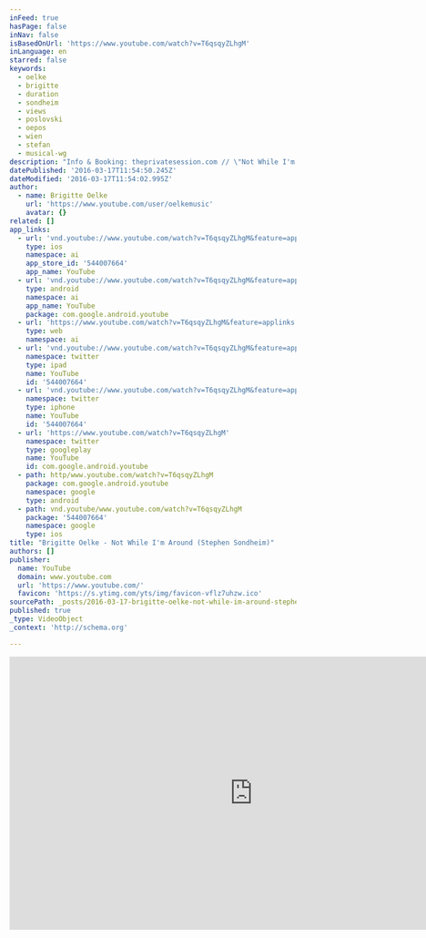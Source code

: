 ```yaml
---
inFeed: true
hasPage: false
inNav: false
isBasedOnUrl: 'https://www.youtube.com/watch?v=T6qsqyZLhgM'
inLanguage: en
starred: false
keywords:
  - oelke
  - brigitte
  - duration
  - sondheim
  - views
  - poslovski
  - oepos
  - wien
  - stefan
  - musical-wg
description: "Info & Booking: theprivatesession.com // \"Not While I'm Around\" from the play \"Sweeney Todd\" // Music & Lyrics by Stephen Sondheim // from the album «The Private Session - Musicals Vol.1»  // Recorded live at «Theater am alten Markt (TaM)», Bielefeld June 28th 2015 // Vocals: Brigitte Oelke // Piano: Dominik Franke // Cello: Ariane Spiegel // Camera: Delia Kirchhoff,  Katharina Brüger, Oxana Biegler, Thomas Nitowski // Videoproduktion: Thomas Nitowski / canomedia.tv // Additional A/V Editing: Robert Wuerges / stagepeople.com"
datePublished: '2016-03-17T11:54:50.245Z'
dateModified: '2016-03-17T11:54:02.995Z'
author:
  - name: Brigitte Oelke
    url: 'https://www.youtube.com/user/oelkemusic'
    avatar: {}
related: []
app_links:
  - url: 'vnd.youtube://www.youtube.com/watch?v=T6qsqyZLhgM&feature=applinks'
    type: ios
    namespace: ai
    app_store_id: '544007664'
    app_name: YouTube
  - url: 'vnd.youtube://www.youtube.com/watch?v=T6qsqyZLhgM&feature=applinks'
    type: android
    namespace: ai
    app_name: YouTube
    package: com.google.android.youtube
  - url: 'https://www.youtube.com/watch?v=T6qsqyZLhgM&feature=applinks'
    type: web
    namespace: ai
  - url: 'vnd.youtube://www.youtube.com/watch?v=T6qsqyZLhgM&feature=applinks'
    namespace: twitter
    type: ipad
    name: YouTube
    id: '544007664'
  - url: 'vnd.youtube://www.youtube.com/watch?v=T6qsqyZLhgM&feature=applinks'
    namespace: twitter
    type: iphone
    name: YouTube
    id: '544007664'
  - url: 'https://www.youtube.com/watch?v=T6qsqyZLhgM'
    namespace: twitter
    type: googleplay
    name: YouTube
    id: com.google.android.youtube
  - path: http/www.youtube.com/watch?v=T6qsqyZLhgM
    package: com.google.android.youtube
    namespace: google
    type: android
  - path: vnd.youtube/www.youtube.com/watch?v=T6qsqyZLhgM
    package: '544007664'
    namespace: google
    type: ios
title: "Brigitte Oelke - Not While I'm Around (Stephen Sondheim)"
authors: []
publisher:
  name: YouTube
  domain: www.youtube.com
  url: 'https://www.youtube.com/'
  favicon: 'https://s.ytimg.com/yts/img/favicon-vflz7uhzw.ico'
sourcePath: _posts/2016-03-17-brigitte-oelke-not-while-im-around-stephen-sondheim.md
published: true
_type: VideoObject
_context: 'http://schema.org'

---
```

<iframe src="https://cdn.embedly.com/widgets/media.html?src=https%3A%2F%2Fwww.youtube.com%2Fembed%2FT6qsqyZLhgM%3Ffeature%3Doembed&amp;url=https%3A%2F%2Fwww.youtube.com%2Fwatch%3Fv%3DT6qsqyZLhgM&amp;image=https%3A%2F%2Fi.ytimg.com%2Fvi%2FT6qsqyZLhgM%2Fhqdefault.jpg&amp;key=b7d04c9b404c499eba89ee7072e1c4f7&amp;type=text%2Fhtml&amp;schema=youtube" width="854" height="480" scrolling="no" frameborder="0" allowfullscreen="allowfullscreen" style=""></iframe>